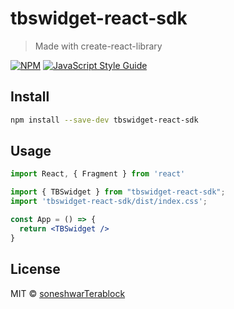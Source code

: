 # tbswidget-react-sdk

> Made with create-react-library

[![NPM](https://img.shields.io/npm/v/tbswidget-react-sdk.svg)](https://www.npmjs.com/package/tbswidget-react-sdk) [![JavaScript Style Guide](https://img.shields.io/badge/code_style-standard-brightgreen.svg)](https://standardjs.com)

## Install

```bash
npm install --save-dev tbswidget-react-sdk
```

## Usage

```jsx
import React, { Fragment } from 'react'

import { TBSwidget } from "tbswidget-react-sdk";
import 'tbswidget-react-sdk/dist/index.css';

const App = () => {
  return <TBSwidget />
}
```

## License

MIT © [soneshwarTerablock](https://github.com/soneshwarTerablock)
